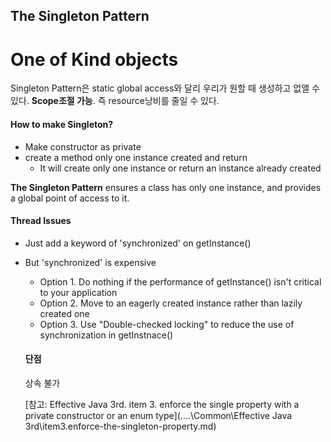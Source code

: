 ## The Singleton Pattern
# One of Kind objects

Singleton Pattern은 static global access와 달리 우리가 원할 때 생성하고 없앨 수 있다. **Scope조절 가능**. 즉 resource낭비를 줄일 수 있다.

#### How to make Singleton?
- Make constructor as private
- create a method only one instance created and return
  - It will create only one instance or return an instance already created

**The Singleton Pattern** ensures a class has only one instance, and provides a global point of access to it.

#### Thread Issues
- Just add a keyword of 'synchronized' on getInstance()
- But 'synchronized' is expensive
  - Option 1. Do nothing if the performance of getInstance() isn't critical to your application
  - Option 2. Move to an eagerly created instance rather than lazily created one
  - Option 3. Use "Double-checked locking" to reduce the use of synchronization in getInstnace()


  #### 단점
  상속 불가


  [참고: Effective Java 3rd. item 3. enforce the single property with a private constructor or an enum type](..\..\Common\Effective Java 3rd\item3.enforce-the-singleton-property.md)
